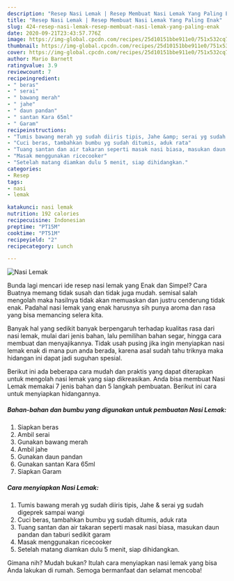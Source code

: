 ```yaml
---
description: "Resep Nasi Lemak | Resep Membuat Nasi Lemak Yang Paling Enak"
title: "Resep Nasi Lemak | Resep Membuat Nasi Lemak Yang Paling Enak"
slug: 424-resep-nasi-lemak-resep-membuat-nasi-lemak-yang-paling-enak
date: 2020-09-21T23:43:57.776Z
image: https://img-global.cpcdn.com/recipes/25d10151bbe911e0/751x532cq70/nasi-lemak-foto-resep-utama.jpg
thumbnail: https://img-global.cpcdn.com/recipes/25d10151bbe911e0/751x532cq70/nasi-lemak-foto-resep-utama.jpg
cover: https://img-global.cpcdn.com/recipes/25d10151bbe911e0/751x532cq70/nasi-lemak-foto-resep-utama.jpg
author: Mario Barnett
ratingvalue: 3.9
reviewcount: 7
recipeingredient:
- " beras"
- " serai"
- " bawang merah"
- " jahe"
- " daun pandan"
- " santan Kara 65ml"
- " Garam"
recipeinstructions:
- "Tumis bawang merah yg sudah diiris tipis, Jahe &amp; serai yg sudah digeprek sampai wangi"
- "Cuci beras, tambahkan bumbu yg sudah ditumis, aduk rata"
- "Tuang santan dan air takaran seperti masak nasi biasa, masukan daun pandan dan taburi sedikit garam"
- "Masak menggunakan ricecooker"
- "Setelah matang diamkan dulu 5 menit, siap dihidangkan."
categories:
- Resep
tags:
- nasi
- lemak

katakunci: nasi lemak 
nutrition: 192 calories
recipecuisine: Indonesian
preptime: "PT15M"
cooktime: "PT51M"
recipeyield: "2"
recipecategory: Lunch

---
```



![Nasi Lemak](https://img-global.cpcdn.com/recipes/25d10151bbe911e0/751x532cq70/nasi-lemak-foto-resep-utama.jpg)

Bunda lagi mencari ide resep nasi lemak yang Enak dan Simpel? Cara Buatnya memang tidak susah dan tidak juga mudah. semisal salah mengolah maka hasilnya tidak akan memuaskan dan justru cenderung tidak enak. Padahal nasi lemak yang enak harusnya sih punya aroma dan rasa yang bisa memancing selera kita.

Banyak hal yang sedikit banyak berpengaruh terhadap kualitas rasa dari nasi lemak, mulai dari jenis bahan, lalu pemilihan bahan segar, hingga cara membuat dan menyajikannya. Tidak usah pusing jika ingin menyiapkan nasi lemak enak di mana pun anda berada, karena asal sudah tahu triknya maka hidangan ini dapat jadi suguhan spesial.




Berikut ini ada beberapa cara mudah dan praktis yang dapat diterapkan untuk mengolah nasi lemak yang siap dikreasikan. Anda bisa membuat Nasi Lemak memakai 7 jenis bahan dan 5 langkah pembuatan. Berikut ini cara untuk menyiapkan hidangannya.

<!--inarticleads1-->

##### Bahan-bahan dan bumbu yang digunakan untuk pembuatan Nasi Lemak:

1. Siapkan  beras
1. Ambil  serai
1. Gunakan  bawang merah
1. Ambil  jahe
1. Gunakan  daun pandan
1. Gunakan  santan Kara 65ml
1. Siapkan  Garam




<!--inarticleads2-->

##### Cara menyiapkan Nasi Lemak:

1. Tumis bawang merah yg sudah diiris tipis, Jahe &amp; serai yg sudah digeprek sampai wangi
1. Cuci beras, tambahkan bumbu yg sudah ditumis, aduk rata
1. Tuang santan dan air takaran seperti masak nasi biasa, masukan daun pandan dan taburi sedikit garam
1. Masak menggunakan ricecooker
1. Setelah matang diamkan dulu 5 menit, siap dihidangkan.




Gimana nih? Mudah bukan? Itulah cara menyiapkan nasi lemak yang bisa Anda lakukan di rumah. Semoga bermanfaat dan selamat mencoba!
